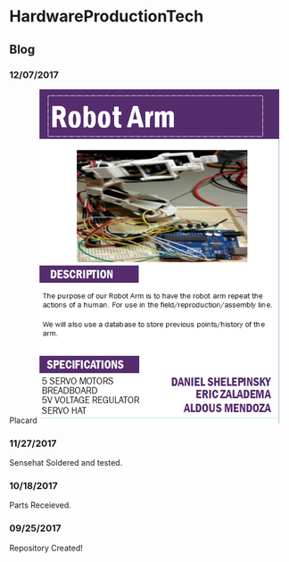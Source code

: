 # HardwareProductionTech


## Blog


### 12/07/2017
Placard
<img src="https://github.com/AldousMendoza/HardwareProductionTech/blob/master/placard.PNG?raw=true">
    
### 11/27/2017
Sensehat Soldered and tested.
    
### 10/18/2017
Parts Receieved.
   
### 09/25/2017
Repository Created!
